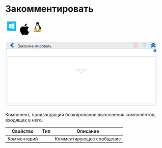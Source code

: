 # Закомментировать

![](<../../../.gitbook/assets/image (100) (1) (10) (126).png>)

![](<../../../.gitbook/assets/image (89).png>)

Компонент, производящий блокирование выполнения компонентов, входящих в него.

| Свойство    | Тип | Описание                 |
| ----------- | --- | ------------------------ |
| Комментарий |     | Комментирующее сообщение |
